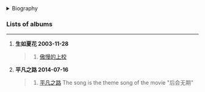 <details>
<summary>Biography</summary>

![朴树](https://thumbsnap.com/i/d94gUin6.jpg)

?> In October 1996, he became a contracted singer with Maitian Music, and his stage name is Park Shu. In December 1999, he signed a record contract with Warner Records, becoming the first mainland singer under its Asia Pacific region, and his debut album "I'm Going to Two Thousand Years" will be remixed and filmed by Warner and released overseas in the first half of 2000. The album will be re-mixed and filmed by Warner and released overseas in the first half of 2000. Representative works: "Those Flowers", "White Birch Forest", "Born as Summer Flowers". Major Achievements: Best New Artist, Most Popular Male Singer, Best Producer of the Year Award in the Chinese Songs Chart.

</details>


### Lists of albums
---
1. **生如夏花 2003-11-28**
    > 1. [傲慢的上校](https://e1.pcloud.link/publink/show?code=XZJan4ZgluN3jHP7IzfsfC40oiOL55E6D1X)
2. **平凡之路 2014-07-16**
    > 1. [平凡之路](https://e1.pcloud.link/publink/show?code=XZVT94Z51ANsF5Tr05K6FGD80hqtub5xqqy)
    > The song is the theme song of the movie "后会无期"